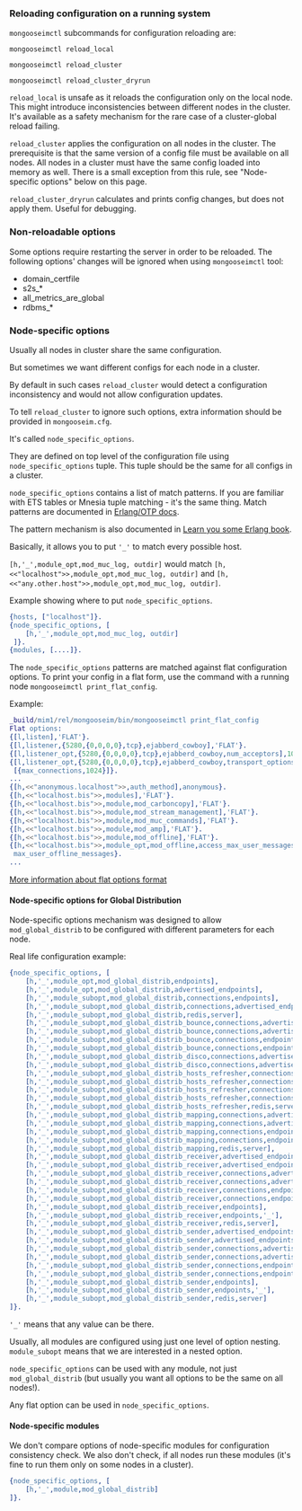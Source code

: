 ### Reloading configuration on a running system 

`mongooseimctl` subcommands for configuration reloading are:

`mongooseimctl reload_local`

`mongooseimctl reload_cluster`

`mongooseimctl reload_cluster_dryrun`

`reload_local` is unsafe as it reloads the configuration only on the local node.
This might introduce inconsistencies between different nodes in the cluster.
It's available as a safety mechanism for the rare case of a cluster-global reload failing.

`reload_cluster` applies the configuration on all nodes in the cluster.
The prerequisite is that the same version of a config file must be available on
all nodes. All nodes in a cluster must have the same config loaded into memory
as well. There is a small exception from this rule, see "Node-specific options"
below on this page.

`reload_cluster_dryrun` calculates and prints config changes,
but does not apply them.
Useful for debugging.


### Non-reloadable options
Some options require restarting the server in order to be reloaded.
The following options' changes will be ignored when using `mongooseimctl` tool:
* domain_certfile
* s2s_*
* all_metrics_are_global
* rdbms_*


### Node-specific options

Usually all nodes in cluster share the same configuration.

But sometimes we want different configs for each node in a cluster.

By default in such cases `reload_cluster` would detect a configuration
inconsistency and would not allow configuration updates.

To tell `reload_cluster` to ignore such options, extra information should be
provided in `mongooseim.cfg`.

It's called `node_specific_options`.

They are defined on top level of the configuration file using
`node_specific_options` tuple. This tuple should be the same for all configs
in a cluster.

`node_specific_options` contains a list of match patterns. If you are familiar
with ETS tables or Mnesia tuple matching - it's the same thing.
Match patterns are documented in
[Erlang/OTP docs](http://erlang.org/doc/apps/erts/match_spec.html).

The pattern mechanism is also documented in
[Learn you some Erlang book](http://learnyousomeerlang.com/ets).

Basically, it allows you to put `'_'` to match every possible host.

`[h,'_',module_opt,mod_muc_log, outdir]` would match
`[h,<<"localhost">>,module_opt,mod_muc_log, outdir]` and
`[h,<<"any.other.host">>,module_opt,mod_muc_log, outdir]`.

Example showing where to put `node_specific_options`.

```erlang
{hosts, ["localhost"]}.
{node_specific_options, [
    [h,'_',module_opt,mod_muc_log, outdir]
 ]}.
{modules, [....]}.
```

The `node_specific_options` patterns are matched against flat configuration
options. To print your config in a flat form, use the command with a running
node `mongooseimctl print_flat_config`.

Example:

```erlang
_build/mim1/rel/mongooseim/bin/mongooseimctl print_flat_config
Flat options:
{[l,listen],'FLAT'}.
{[l,listener,{5280,{0,0,0,0},tcp},ejabberd_cowboy],'FLAT'}.
{[l,listener_opt,{5280,{0,0,0,0},tcp},ejabberd_cowboy,num_acceptors],10}.
{[l,listener_opt,{5280,{0,0,0,0},tcp},ejabberd_cowboy,transport_options],
 [{max_connections,1024}]}.
...
{[h,<<"anonymous.localhost">>,auth_method],anonymous}.
{[h,<<"localhost.bis">>,modules],'FLAT'}.
{[h,<<"localhost.bis">>,module,mod_carboncopy],'FLAT'}.
{[h,<<"localhost.bis">>,module,mod_stream_management],'FLAT'}.
{[h,<<"localhost.bis">>,module,mod_muc_commands],'FLAT'}.
{[h,<<"localhost.bis">>,module,mod_amp],'FLAT'}.
{[h,<<"localhost.bis">>,module,mod_offline],'FLAT'}.
{[h,<<"localhost.bis">>,module_opt,mod_offline,access_max_user_messages],
 max_user_offline_messages}.
...
```

[More information about flat options format](../developers-guide/flat_options.md)

#### Node-specific options for Global Distribution

Node-specific options mechanism was designed to allow `mod_global_distrib`
to be configured with different parameters for each node.

Real life configuration example:

```erlang
{node_specific_options, [
    [h,'_',module_opt,mod_global_distrib,endpoints],
    [h,'_',module_opt,mod_global_distrib,advertised_endpoints],
    [h,'_',module_subopt,mod_global_distrib,connections,endpoints],
    [h,'_',module_subopt,mod_global_distrib,connections,advertised_endpoints],
    [h,'_',module_subopt,mod_global_distrib,redis,server],
    [h,'_',module_subopt,mod_global_distrib_bounce,connections,advertised_endpoints],
    [h,'_',module_subopt,mod_global_distrib_bounce,connections,advertised_endpoints,'_'],
    [h,'_',module_subopt,mod_global_distrib_bounce,connections,endpoints],
    [h,'_',module_subopt,mod_global_distrib_bounce,connections,endpoints,'_'],
    [h,'_',module_subopt,mod_global_distrib_disco,connections,advertised_endpoints],
    [h,'_',module_subopt,mod_global_distrib_disco,connections,advertised_endpoints,'_'],
    [h,'_',module_subopt,mod_global_distrib_hosts_refresher,connections,advertised_endpoints],
    [h,'_',module_subopt,mod_global_distrib_hosts_refresher,connections,advertised_endpoints,'_'],
    [h,'_',module_subopt,mod_global_distrib_hosts_refresher,connections,endpoints],
    [h,'_',module_subopt,mod_global_distrib_hosts_refresher,connections,endpoints,'_'],
    [h,'_',module_subopt,mod_global_distrib_hosts_refresher,redis,server],
    [h,'_',module_subopt,mod_global_distrib_mapping,connections,advertised_endpoints],
    [h,'_',module_subopt,mod_global_distrib_mapping,connections,advertised_endpoints,'_'],
    [h,'_',module_subopt,mod_global_distrib_mapping,connections,endpoints],
    [h,'_',module_subopt,mod_global_distrib_mapping,connections,endpoints,'_'],
    [h,'_',module_subopt,mod_global_distrib_mapping,redis,server],
    [h,'_',module_subopt,mod_global_distrib_receiver,advertised_endpoints],
    [h,'_',module_subopt,mod_global_distrib_receiver,advertised_endpoints,'_'],
    [h,'_',module_subopt,mod_global_distrib_receiver,connections,advertised_endpoints],
    [h,'_',module_subopt,mod_global_distrib_receiver,connections,advertised_endpoints,'_'],
    [h,'_',module_subopt,mod_global_distrib_receiver,connections,endpoints],
    [h,'_',module_subopt,mod_global_distrib_receiver,connections,endpoints,'_'],
    [h,'_',module_subopt,mod_global_distrib_receiver,endpoints],
    [h,'_',module_subopt,mod_global_distrib_receiver,endpoints,'_'],
    [h,'_',module_subopt,mod_global_distrib_receiver,redis,server],
    [h,'_',module_subopt,mod_global_distrib_sender,advertised_endpoints],
    [h,'_',module_subopt,mod_global_distrib_sender,advertised_endpoints,'_'],
    [h,'_',module_subopt,mod_global_distrib_sender,connections,advertised_endpoints],
    [h,'_',module_subopt,mod_global_distrib_sender,connections,advertised_endpoints,'_'],
    [h,'_',module_subopt,mod_global_distrib_sender,connections,endpoints],
    [h,'_',module_subopt,mod_global_distrib_sender,connections,endpoints,'_'],
    [h,'_',module_subopt,mod_global_distrib_sender,endpoints],
    [h,'_',module_subopt,mod_global_distrib_sender,endpoints,'_'],
    [h,'_',module_subopt,mod_global_distrib_sender,redis,server]
]}.
```

`'_'` means that any value can be there.

Usually, all modules are configured using just one level of option nesting.
`module_subopt` means that we are interested in a nested option.

`node_specific_options` can be used with any module, not just
`mod_global_distrib` (but usually you want all options to be the same on all
nodes!).

Any flat option can be used in `node_specific_options`.


#### Node-specific modules

We don't compare options of node-specific modules for configuration consistency
check. We also don't check, if all nodes run these modules (it's fine to run
them only on some nodes in a cluster).

```erlang
{node_specific_options, [
    [h,'_',module,mod_global_distrib]
]}.
```
